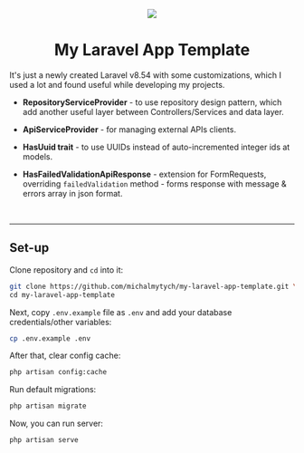 <p align="center">
<img src="https://upload.wikimedia.org/wikipedia/commons/9/9a/Laravel.svg">
</p>

<h1 align="center">My Laravel App Template</h1>

It's just a newly created Laravel v8.54 with some customizations,
which I used a lot and found useful while developing my projects.
* __RepositoryServiceProvider__ - to use repository design pattern, which add another
useful layer between Controllers/Services and data layer.

* __ApiServiceProvider__ - for managing external APIs clients.

* __HasUuid trait__ - to use UUIDs instead of auto-incremented integer ids at models.

* __HasFailedValidationApiResponse__ - extension for FormRequests, overriding 
```failedValidation``` method - forms response with message & errors array in json format.

<br>

___
## Set-up
Clone repository and ```cd``` into it:
```bash
git clone https://github.com/michalmytych/my-laravel-app-template.git \
cd my-laravel-app-template
```
Next, copy ```.env.example``` file as ```.env``` and add your database credentials/other variables:
```bash
cp .env.example .env
```
After that, clear config cache:
```bash
php artisan config:cache
```
Run default migrations:
```bash
php artisan migrate
```
Now, you can run server:
```bash
php artisan serve
```
